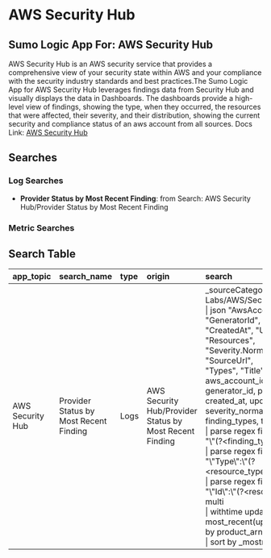 # AWS Security Hub
## Sumo Logic App For: AWS Security Hub
AWS Security Hub is an AWS security service that provides a comprehensive view of your security state within AWS and your compliance with the security industry standards and best practices.The Sumo Logic App for AWS Security Hub leverages findings data from Security Hub and visually displays the data in Dashboards. The dashboards provide a high-level view of findings, showing the type, when they occurred, the resources that were affected, their severity, and their distribution, showing the current security and compliance status of an aws account from all sources.
Docs Link: [AWS Security Hub](https://help.sumologic.com/?cid=1958)

## Searches

### Log Searches

- **Provider Status by Most Recent Finding**: from Search: AWS Security Hub/Provider Status by Most Recent Finding

### Metric Searches


## Search Table

|app\_topic|search\_name|type|origin|search|
|:--|:--|:--|:--|:--|
|AWS Security Hub|Provider Status by Most Recent Finding|Logs|AWS Security Hub/Provider Status by Most Recent Finding|\_sourceCategory = Labs/AWS/SecurityHub <br />\| json  "AwsAccountId", "Id", "GeneratorId", "ProductArn", "CreatedAt", "UpdatedAt", "Resources", "Severity.Normalized", "SourceUrl", <br />"Types", "Title" as aws\_account\_id, finding\_id, generator\_id, product\_arn, created\_at, updated\_at, resources, severity\_normalized, sourceurl, finding\_types, title<br />\| parse regex field=finding\_types "\\"(?\<finding\_type\>.\*?)\\"" multi<br />\| parse regex field=resources "\\"Type\\":\\"(?\<resource\_type\>.\*?)\\"" multi<br />\| parse regex field=resources "\\"Id\\":\\"(?\<resource\_id\>.\*?)\\"" multi<br />\| withtime updated\_at \| most\_recent(updated\_at\_withtime) by product\_arn<br />\| sort by \_mostrecent|

